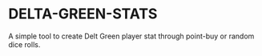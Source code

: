# DELTA-GREEN-STATS
A simple tool to create Delt Green player stat through point-buy or random dice rolls.
